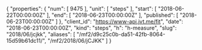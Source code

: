 {
  "properties": {
    "num": [
      9475
    ],
    "unit": [
      "steps"
    ],
    "start": [
      "2018-06-22T00:00:00Z"
    ],
    "end": [
      "2018-06-23T00:00:00Z"
    ],
    "published": [
      "2018-06-23T00:00:00Z"
    ]
  },
  "client_id": "https://www-api.jvt.me/fit",
  "date": "2018-06-23T00:00:00Z",
  "kind": "steps",
  "h": "h-measure",
  "slug": "2018/06/jcjkk",
  "aliases": [
    "/mf2/d9c25c0b-da51-42fb-8064-15d59b61dc11/",
    "/mf2/2018/06/jCJKK"
  ]
}
